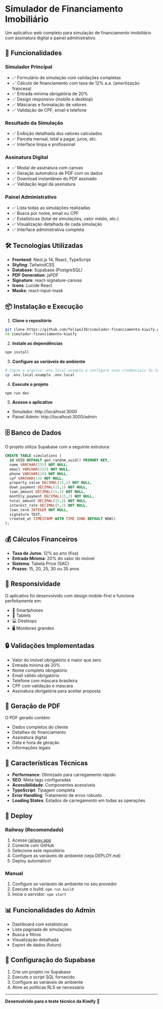 # Simulador de Financiamento Imobiliário

Um aplicativo web completo para simulação de financiamento imobiliário com assinatura digital e painel administrativo.

## 🚀 Funcionalidades

### Simulador Principal
- ✅ Formulário de simulação com validações completas
- ✅ Cálculo de financiamento com taxa de 12% a.a. (amortização francesa)
- ✅ Entrada mínima obrigatória de 20%
- ✅ Design responsivo (mobile e desktop)
- ✅ Máscaras e formatação de valores
- ✅ Validação de CPF, email e telefone

### Resultado da Simulação
- ✅ Exibição detalhada dos valores calculados
- ✅ Parcela mensal, total a pagar, juros, etc.
- ✅ Interface limpa e profissional

### Assinatura Digital
- ✅ Modal de assinatura com canvas
- ✅ Geração automática de PDF com os dados
- ✅ Download instantâneo do PDF assinado
- ✅ Validação legal da assinatura

### Painel Administrativo
- ✅ Lista todas as simulações realizadas
- ✅ Busca por nome, email ou CPF
- ✅ Estatísticas (total de simulações, valor médio, etc.)
- ✅ Visualização detalhada de cada simulação
- ✅ Interface administrativa completa

## 🛠️ Tecnologias Utilizadas

- **Frontend**: Next.js 14, React, TypeScript
- **Styling**: TailwindCSS
- **Database**: Supabase (PostgreSQL)
- **PDF Generation**: jsPDF
- **Signature**: react-signature-canvas
- **Icons**: Lucide React
- **Masks**: react-input-mask

## 📦 Instalação e Execução

1. **Clone o repositório**
```bash
git clone https://github.com/felipeJJD/simulador-financiamento-kiwify.git
cd simulador-financiamento-kiwify
```

2. **Instale as dependências**
```bash
npm install
```

3. **Configure as variáveis de ambiente**
```bash
# Copie o arquivo .env.local.example e configure suas credenciais do Supabase
cp .env.local.example .env.local
```

4. **Execute o projeto**
```bash
npm run dev
```

5. **Acesse o aplicativo**
- Simulador: http://localhost:3000
- Painel Admin: http://localhost:3000/admin

## 🗄️ Banco de Dados

O projeto utiliza Supabase com a seguinte estrutura:

```sql
CREATE TABLE simulations (
  id UUID DEFAULT gen_random_uuid() PRIMARY KEY,
  name VARCHAR(255) NOT NULL,
  email VARCHAR(255) NOT NULL,
  phone VARCHAR(20) NOT NULL,
  cpf VARCHAR(14) NOT NULL,
  property_value DECIMAL(15,2) NOT NULL,
  down_payment DECIMAL(15,2) NOT NULL,
  loan_amount DECIMAL(15,2) NOT NULL,
  monthly_payment DECIMAL(15,2) NOT NULL,
  total_amount DECIMAL(15,2) NOT NULL,
  interest_rate DECIMAL(5,2) NOT NULL,
  loan_term INTEGER NOT NULL,
  signature TEXT,
  created_at TIMESTAMP WITH TIME ZONE DEFAULT NOW()
);
```

## 💰 Cálculos Financeiros

- **Taxa de Juros**: 12% ao ano (fixa)
- **Entrada Mínima**: 20% do valor do imóvel
- **Sistema**: Tabela Price (SAC)
- **Prazos**: 15, 20, 25, 30 ou 35 anos

## 📱 Responsividade

O aplicativo foi desenvolvido com design mobile-first e funciona perfeitamente em:
- 📱 Smartphones
- 📱 Tablets
- 💻 Desktops
- 🖥️ Monitores grandes

## 🔒 Validações Implementadas

- Valor do imóvel obrigatório e maior que zero
- Entrada mínima de 20%
- Nome completo obrigatório
- Email válido obrigatório
- Telefone com máscara brasileira
- CPF com validação e máscara
- Assinatura obrigatória para aceitar proposta

## 📄 Geração de PDF

O PDF gerado contém:
- Dados completos do cliente
- Detalhes do financiamento
- Assinatura digital
- Data e hora de geração
- Informações legais

## 🎯 Características Técnicas

- **Performance**: Otimizado para carregamento rápido
- **SEO**: Meta tags configuradas
- **Acessibilidade**: Componentes acessíveis
- **TypeScript**: Tipagem completa
- **Error Handling**: Tratamento de erros robusto
- **Loading States**: Estados de carregamento em todas as operações

## 🚀 Deploy

### Railway (Recomendado)
1. Acesse [railway.app](https://railway.app)
2. Conecte com GitHub
3. Selecione este repositório
4. Configure as variáveis de ambiente (veja DEPLOY.md)
5. Deploy automático!

### Manual
1. Configure as variáveis de ambiente no seu provedor
2. Execute o build: `npm run build`
3. Inicie o servidor: `npm start`

## 📊 Funcionalidades do Admin

- Dashboard com estatísticas
- Lista paginada de simulações
- Busca e filtros
- Visualização detalhada
- Export de dados (futuro)

## 🔧 Configuração do Supabase

1. Crie um projeto no Supabase
2. Execute o script SQL fornecido
3. Configure as variáveis de ambiente
4. Ative as políticas RLS se necessário

---

**Desenvolvido para o teste técnico da Kiwify** 🥝